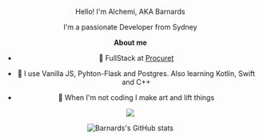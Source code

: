 
  
<div align = "center">
<p> Hello! I'm Alchemi, AKA Barnards</p>

I'm a passionate Developer from Sydney

**About me**

- 💼 FullStack at [Procuret](https://procuret.com/)

- 👾 I use Vanilla JS, Pyhton-Flask and Postgres. Also learning Kotlin, Swift and C++

- 🖤 When I'm not coding I make art and lift things
<div>

![](https://komarev.com/ghpvc/?username=Barnards&color=FF0000&label=NUMBER+OF+RED+PILL+CHADS+WHO+VISITED+THE+SAUCE:&style=flat)

</div>

</div>

<div align = "center">

<p>

![Barnards's GitHub stats](https://github-readme-stats.vercel.app/api?username=barnards&show_icons=true&theme=tokyonight)

</p>

</div>



